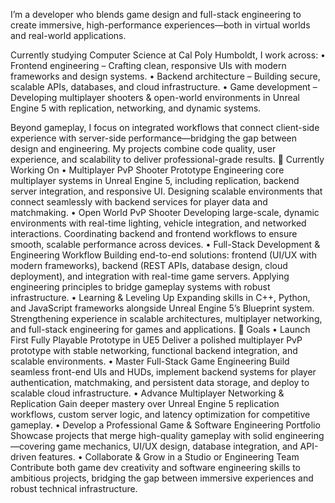 I’m a developer who blends game design and full-stack engineering to create immersive, high-performance experiences—both in virtual worlds and real-world applications.

Currently studying Computer Science at Cal Poly Humboldt, I work across:
	•	Frontend engineering – Crafting clean, responsive UIs with modern frameworks and design systems.
	•	Backend architecture – Building secure, scalable APIs, databases, and cloud infrastructure.
	•	Game development – Developing multiplayer shooters & open-world environments in Unreal Engine 5 with replication, networking, and dynamic systems.

Beyond gameplay, I focus on integrated workflows that connect client-side experience with server-side performance—bridging the gap between design and engineering. My projects combine code quality, user experience, and scalability to deliver professional-grade results.
🔭 Currently Working On
	•	Multiplayer PvP Shooter Prototype
Engineering core multiplayer systems in Unreal Engine 5, including replication, backend server integration, and responsive UI. Designing scalable environments that connect seamlessly with backend services for player data and matchmaking.
	•	Open World PvP Shooter
Developing large-scale, dynamic environments with real-time lighting, vehicle integration, and networked interactions. Coordinating backend and frontend workflows to ensure smooth, scalable performance across devices.
	•	Full-Stack Development & Engineering Workflow
Building end-to-end solutions: frontend (UI/UX with modern frameworks), backend (REST APIs, database design, cloud deployment), and integration with real-time game servers. Applying engineering principles to bridge gameplay systems with robust infrastructure.
	•	Learning & Leveling Up
Expanding skills in C++, Python, and JavaScript frameworks alongside Unreal Engine 5’s Blueprint system. Strengthening experience in scalable architectures, multiplayer networking, and full-stack engineering for games and applications.
🚀 Goals
	•	Launch First Fully Playable Prototype in UE5
Deliver a polished multiplayer PvP prototype with stable networking, functional backend integration, and scalable environments.
	•	Master Full-Stack Game Engineering
Build seamless front-end UIs and HUDs, implement backend systems for player authentication, matchmaking, and persistent data storage, and deploy to scalable cloud infrastructure.
	•	Advance Multiplayer Networking & Replication
Gain deeper mastery over Unreal Engine 5 replication workflows, custom server logic, and latency optimization for competitive gameplay.
	•	Develop a Professional Game & Software Engineering Portfolio
Showcase projects that merge high-quality gameplay with solid engineering—covering game mechanics, UI/UX design, database integration, and API-driven features.
	•	Collaborate & Grow in a Studio or Engineering Team
Contribute both game dev creativity and software engineering skills to ambitious projects, bridging the gap between immersive experiences and robust technical infrastructure.


